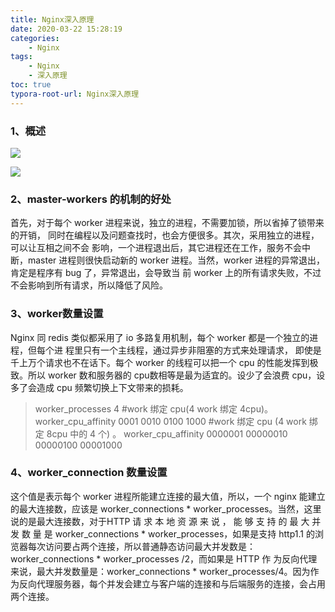 ```yaml
---
title: Nginx深入原理
date: 2020-03-22 15:28:19
categories:
	- Nginx
tags: 
	- Nginx
	- 深入原理
toc: true
typora-root-url: Nginx深入原理
---
```




### 1、概述
![](1.PNG)

![](2.PNG)



### 2、master-workers 的机制的好处

首先，对于每个 worker 进程来说，独立的进程，不需要加锁，所以省掉了锁带来的开销，
同时在编程以及问题查找时，也会方便很多。其次，采用独立的进程，可以让互相之间不会
影响，一个进程退出后，其它进程还在工作，服务不会中断，master 进程则很快启动新的
worker 进程。当然，worker 进程的异常退出，肯定是程序有 bug 了，异常退出，会导致当
前 worker 上的所有请求失败，不过不会影响到所有请求，所以降低了风险。



### 3、worker数量设置

Nginx 同 redis 类似都采用了 io 多路复用机制，每个 worker 都是一个独立的进程，但每个进
程里只有一个主线程，通过异步非阻塞的方式来处理请求， 即使是千上万个请求也不在话下。每个 worker 的线程可以把一个 cpu 的性能发挥到极致。所以 worker 数和服务器的 cpu数相等是最为适宜的。设少了会浪费 cpu，设多了会造成 cpu 频繁切换上下文带来的损耗。

>worker_processes 4
>#work 绑定 cpu(4 work 绑定 4cpu)。
>worker_cpu_affinity 0001 0010 0100 1000
>#work 绑定 cpu (4 work 绑定 8cpu 中的 4 个) 。
>worker_cpu_affinity 0000001 00000010 00000100 00001000



### 4、worker_connection 数量设置

这个值是表示每个 worker 进程所能建立连接的最大值，所以，一个 nginx 能建立的最大连接数，应该是 worker_connections * worker_processes。当然，这里说的是最大连接数，对于HTTP 请 求 本 地 资 源 来 说 ， 能 够 支 持 的 最 大 并 发 数 量 是 worker_connections * worker_processes，如果是支持 http1.1 的浏览器每次访问要占两个连接，所以普通静态访问最大并发数是：worker_connections * worker_processes /2，而如果是 HTTP 作 为反向代理来说，最大并发数量是：worker_connections * worker_processes/4。因为作为反向代理服务器，每个并发会建立与客户端的连接和与后端服务的连接，会占用两个连接。